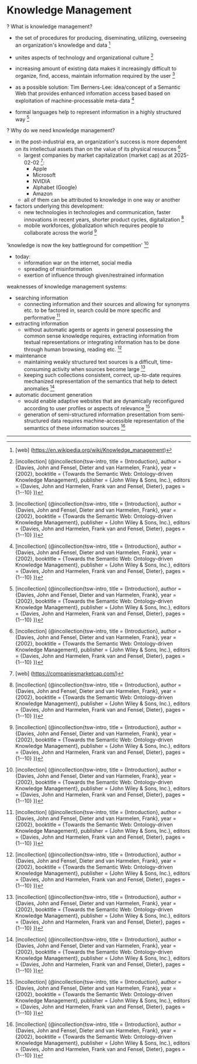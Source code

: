 # Knowledge Management

? What is knowledge management?
- the set of procedures for producing, diseminating, utilizing, overseeing an organization's knowledge and data [^1]
- unites aspects of technology and organizational culture [^2]

- increasing amount of existing data makes it increasingly difficult to organize, find, access, maintain information required by the user [^2]
- as a possible solution: Tim Berners-Lee: idea/concept of a Semantic Web that provides enhanced infomation access based based on exploitation of machine-processable meta-data [^2]

- formal languages help to represent information in a highly structured way [^2]

? Why do we need knowledge management?
- in the post-industrial era, an organization's success is more dependent on its intellectual assets than on the value of its physical resources [^2]
  - largest companies by market capitalization (market cap) as at 2025-02-02 [^3]:
    + Apple
    + Microsoft
    + NVIDIA
    + Alphabet (Google)
    + Amazon
  - all of them can be attributed to knowledge in one way or another
- factors underlying this development: 
  - new technologies in technologies and communication, faster innovations in recent years, shorter product cycles, digitalization [^2]
  - mobile workforces, globalization which requires people to collaborate across the world [^2]

'knowledge is now the key battleground for competition' [^2]
- today:
  - information war on the internet, social media
  - spreading of misinformation
  - exertion of influence through given/restrained information

weaknesses of knowledge management systems:
- searching information
  - connecting information and their sources and allowing for synonyms etc. to be factored in, search could be more specific and performative [^2]
- extracting information
  - without automatic agents or agents in general possessing the common sense knowledge requires, extracting information from textual representations or integrating information has to be done through human browsing, reading etc. [^2]
- maintenance
  - maintaining weakly structured text sources is a difficult, time-consuming activity when sources become large [^2]
  - keeping such collections consistent, correct, up-to-date requires mechanized representation of the semantics that help to detect anomalies [^2]
- automatic document generation 
  - would enable adaptive websites that are dynamically reconfigured according to user profiles or aspects of relevance [^2]
  - generation of semi-structured information presentation from semi-structured data requires machine-accessible representation of the semantics of these information sources [^2]




















_____________________________________________________
[^1]: [web] (https://en.wikipedia.org/wiki/Knowledge_management)

[^2]: [incollection] (@incollection{tsw-intro,
  title = {Introduction},
  author = {Davies, John and Fensel, Dieter and van Harmelen, Frank},
  year = {2002},
  booktitle = {Towards the Semantic Web: Ontology-driven Knowledge Management},
  publisher = {John Wiley \& Sons, Inc.},
  editors = {Davies, John and Harmelen, Frank van and Fensel, Dieter},
  pages = {1--10}
})

[^3]: [web] (https://companiesmarketcap.com/)